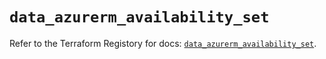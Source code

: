 # `data_azurerm_availability_set`

Refer to the Terraform Registory for docs: [`data_azurerm_availability_set`](https://www.terraform.io/docs/providers/azurerm/d/availability_set).
